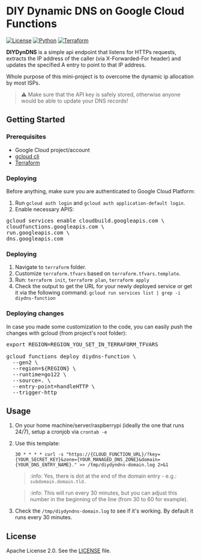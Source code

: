 # DIY Dynamic DNS on Google Cloud Functions

[![License](https://img.shields.io/badge/License-Apache%202.0-blue.svg)](https://opensource.org/licenses/Apache-2.0)
[![Python](https://img.shields.io/badge/go-1.22-blue.svg)](https://www.go.dev/)
[![Terraform](https://img.shields.io/badge/terraform-%235835CC.svg)](https://www.terraform.io/)

**DIYDynDNS** is a simple api endpoint that listens for HTTPs requests, extracts the IP address of the caller (via X-Forwarded-For header) and updates the specified A entry to point to that IP address. 

Whole purpose of this mini-project is to overcome the dynamic ip allocation by most ISPs.


> :warning: Make sure that the API key is safely stored, otherwise anyone would be able to update your DNS records!

## Getting Started

### Prerequisites

* Google Cloud project/account
* [gcloud cli](https://cloud.google.com/sdk/docs/install)
* [Terraform](https://developer.hashicorp.com/terraform/install)

### Deploying

Before anything, make sure you are authenticated to Google Cloud Platform:

1. Run `gcloud auth login` and `gcloud auth application-default login`.
2. Enable necessary APIS: 
<pre>
gcloud services enable cloudbuild.googleapis.com \
cloudfunctions.googleapis.com \
run.googleapis.com \
dns.googleapis.com
</pre>

### Deploying

1. Navigate to `terraform` folder.
2. Customize `terraform.tfvars` based on `terraform.tfvars.template`.
3. Run: `terraform init`, `terraform plan`, `terraform apply`
5. Check the output to get the URL for your newly deployed service or get it via the following command: `gcloud run services list | grep -i diydns-function`

### Deploying changes

In case you made some customization to the code, you can easily push the changes with gcloud (from project's root folder):

<pre>
export REGION=REGION_YOU_SET_IN_TERRAFORM_TFVARS

gcloud functions deploy diydns-function \
  --gen2 \
  --region=${REGION} \
  --runtime=go122 \
  --source=. \
  --entry-point=handleHTTP \
  --trigger-http
</pre>

## Usage

1. On your home machine/server/raspberrypi (ideally the one that runs 24/7), setup a cronjob via `crontab -e`

2. Use this template: 

    `30 * * * * curl -s "https://{CLOUD_FUNCTION_URL}/?key={YOUR_SECRET_KEY}&zone={YOUR_MANAGED_DNS_ZONE}&domain={YOUR_DNS_ENTRY_NAME}." >> /tmp/diydyndns-domain.log 2>&1` 

    > :info: Yes,  there is dot at the end of the domain entry - e.g.: `subdomain.domain.tld.`

    > :info: This will run every 30 minutes, but you can adjust this number in the beginning of the line (from 30 to 60 for example).

3. Check the `/tmp/diydyndns-domain.log` to see if it's working. By default it runs every 30 minutes.

## License

Apache License 2.0. See the [LICENSE](LICENSE) file.
